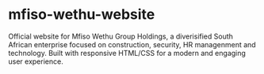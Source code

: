 # mfiso-wethu-website
Official website for Mfiso Wethu Group Holdings, a diverisified South African enterprise focused on construction, security, HR managenment and technology. Built with responsive HTML/CSS for a modern and engaging user experience.
